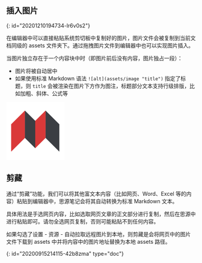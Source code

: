 ## 插入图片
{: id="20201210194734-lr6v0s2"}

在编辑器中可以直接粘贴系统剪切板中复制好的图片，图片文件会被复制到当前文档同级的 assets 文件夹下。通过拖拽图片文件到编辑器中也可以实现图片插入。

当图片独立存在于一个内容块中时（即图片前后没有内容，图片独占一段）：

* 图片将被自动居中
* 如果使用标准 Markdown 语法 `![alt](assets/image "title")` 指定了标题，则 `title` 会被渲染在图片下方作为图注，标题部分文本支持行级排版，比如加粗、斜体、公式等

![SiYuan.png](assets/SiYuan.png "*源于思考，饮水思源*")

## 剪藏

通过“剪藏”功能，我们可以将其他富文本内容（比如网页、Word、Excel 等的内容）粘贴到编辑器中，思源笔记会将其自动转换为标准 Markdown 文本。

具体用法是手选网页内容，比如选取网页文章的正文部分进行复制，然后在思源中进行粘贴即可。请勿全选网页复制，否则可能粘贴不到任何内容。

如果勾选了设置 - 资源 - 自动拉取远程图片到本地，则剪藏是会将网页中的图片文件下载到 assets 中并将内容中的图片地址替换为本地 assets 路径。


{: id="20200915214115-42b8zma" type="doc"}
